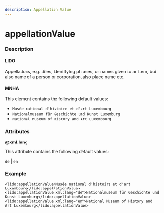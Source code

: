 ```yaml
---
description: Appellation Value
---
```


# appellationValue

### Description

#### LIDO

Appellations, e.g. titles, identifying phrases, or names given to an item, but also name of a person or corporation, also place name etc.

#### MNHA

This element contains the following default values:

* `Musée national d'histoire et d'art Luxembourg`
* `Nationalmuseum für Geschichte und Kunst Luxemburg`
* `National Museum of History and Art Luxembourg`

### Attributes

**@xml:lang**

This attribute contains the following default values:

`de` \| `en`

### Example

```markup
<lido:appellationValue>Musée national d'histoire et d'art Luxembourg</lido:appellationValue>
<lido:appellationValue xml:lang="de">Nationalmuseum für Geschichte und Kunst Luxemburg</lido:appellationValue>
<lido:appellationValue xml:lang="en">National Museum of History and Art Luxembourg</lido:appellationValue>
```


